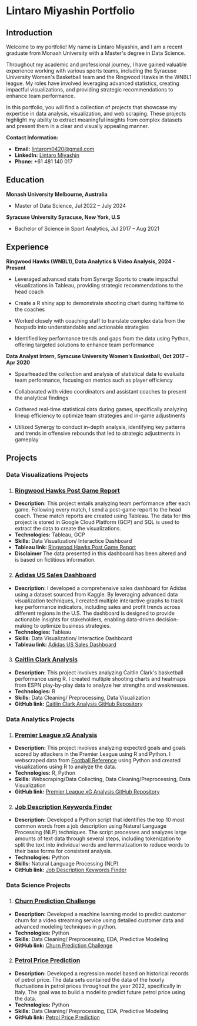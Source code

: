 # Lintaro Miyashin Portfolio

## Introduction

Welcome to my  portfolio! My name is Lintaro Miyashin, and I am a recent graduate from Monash University with a Master's degree in Data Science. 

Throughout my academic and professional journey, I have gained valuable experience working with various sports teams, including the Syracuse University Women's Basketball team and the Ringwood Hawks in the WNBL1 league. My roles have involved leveraging advanced statistics, creating impactful visualizations, and providing strategic recommendations to enhance team performance.

In this portfolio, you will find a collection of projects that showcase my expertise in data analysis, visualization, and web scraping. These projects highlight my ability to extract meaningful insights from complex datasets and present them in a clear and visually appealing manner.


**Contact Information:**
- **Email:** [lintarom0420@gmail.com](mailto:lintaro0420@gmail.com)
- **LinkedIn:** [Lintaro Miyashin](https://www.linkedin.com/in/lintaromiyashin/)
- **Phone:** +61 481 140 017

## Education 
**Monash University Melbourne, Australia**

- Master of Data Science, Jul 2022 – July 2024

**Syracuse University Syracuse, New York, U.S**

- Bachelor of Science in Sport Analytics, Jul 2017 – Aug 2021



## Experience 
**Ringwood Hawks (WNBL1), Data Analytics & Video Analysis, 2024 - Present**

- Leveraged advanced stats from Synergy Sports to create impactful visualizations in Tableau, providing strategic recommendations to the head coach
  
- Create a R shiny app to demonstrate shooting chart during halftime to the coaches

- Worked closely with coaching staff to translate complex data from the hoopsdb into understandable and actionable strategies

- Identified key performance trends and gaps from the data using Python, offering targeted solutions to enhance team performance

**Data Analyst Intern, Syracuse University Women’s Basketball, Oct 2017 – Apr 2020**

- Spearheaded the collection and analysis of statistical data to evaluate team performance, focusing on metrics such as player efficiency

- Collaborated with video coordinators and assistant coaches to present the analytical findings

- Gathered real-time statistical data during games, specifically analyzing lineup efficiency to optimize team strategies and in-game adjustments

- Utilized Synergy to conduct in-depth analysis, identifying key patterns and trends in offensive rebounds that led to strategic adjustments in gameplay
  
## Projects 

### Data Visualizations Projects

1. ### [Ringwood Hawks Post Game Report](https://public.tableau.com/app/profile/lintaro.miyashin6706/viz/post_game_report/Dashboard1)
- **Description:** This project entails analyzing team performance after each game. Following every match, I send a post-game report to the head coach. These match reports are created using Tableau. The data for this project is stored in Google Cloud Platform (GCP) and SQL is used to extract the data to create the visualizations.
- **Technologies:** Tableau, GCP
- **Skills:** Data Visualization/ Interactice Dashboard
- **Tableau link:** [Ringwood Hawks Post Game Report](https://public.tableau.com/app/profile/lintaro.miyashin6706/viz/post_game_report/Dashboard1)
- **Disclaimer** The data presented in this dashboard has been altered and is based on fictitious information. 

2. ### [Adidas US Sales Dashboard](https://public.tableau.com/app/profile/lintaro.miyashin6706/viz/AdidasUSSalesDashboard_17266177094540/FinalDashboard?publish=yes)
- **Description:** I developed a comprehensive sales dashboard for Adidas using a dataset sourced from Kaggle. By leveraging advanced data visualization techniques, I created multiple interactive graphs to track key performance indicators, including sales and profit trends across different regions in the U.S. The dashboard is designed to provide actionable insights for stakeholders, enabling data-driven decision-making to optimize business strategies.
- **Technologies:** Tableau 
- **Skills:** Data Visualization/ Interactice Dashboard
- **Tableau link:** [Adidas US Sales Dashboard](https://public.tableau.com/app/profile/lintaro.miyashin6706/viz/AdidasUSSalesDashboard_17266177094540/FinalDashboard?publish=yes)

3. ### [Caitlin Clark Analysis](https://www.linkedin.com/feed/update/urn:li:activity:7190848700036911104/)
- **Description:** This project involves analyzing Caitlin Clark's basketball performance using R. I created multiple shooting charts and heatmaps from ESPN play-by-play data to analyze her strengths and weaknesses.
- **Technologies:** R 
- **Skills:** Data Cleaning/ Preprocessing, Data Visualization
- **GitHub link:** [Caitlin Clark Analysis GitHub Repository](https://github.com/lintaro0420/caitlin_clark_analysis/tree/main)


### Data Analytics Projects

1. ### [Premier League xG Analysis](https://www.linkedin.com/feed/update/urn:li:activity:7191967066210377728/)
- **Description:** This project involves analyzing expected goals and goals scored by attackers in the Premier League using R and Python. I webscraped data from [Football Reference](https://fbref.com/en/) using Python and created visualizations using R to analyze the data.
- **Technologies:** R, Python
- **Skills:** Webscraping/Data Collecting, Data Cleaning/Preprocessing, Data Visualization
- **GitHub link:** [Premier League xG Analysis GitHub Repository](https://github.com/lintaro0420/EPL-xG-Analysis/tree/main)

2. ### [Job Description Keywords Finder](https://github.com/lintaro0420/Job_Key_Words_Finder)
- **Description:** Developed a Python script that identifies the top 10 most common words from a job description using Natural Language Processing (NLP) techniques. The script processes and analyzes large amounts of text data through several steps, including tokenization to split the text into individual words and lemmatization to reduce words to their base forms for consistent analysis. 
- **Technologies:** Python
- **Skills:** Natural Language Processing (NLP)
- **GitHub link:** [Job Description Keywords Finder](https://github.com/lintaro0420/Job_Key_Words_Finder)

### Data Science Projects

1. ### [Churn Prediction Challenge](https://github.com/lintaro0420/Churnprediction)
- **Description:** Developed a machine learning model to predict customer churn for a video streaming service using detailed customer data and advanced modeling techniques in python.
- **Technologies:** Python 
- **Skills:** Data Cleaning/ Preprocessing, EDA, Predictive Modeling 
- **GitHub link:** [Churn Prediction Challenge](https://github.com/lintaro0420/Churnprediction)

2. ### [Petrol Price Prediction](https://github.com/lintaro0420/Petrol_Price_Prediction)
- **Description:** Developed a regression model based on historical records of petrol price. The data sets contained the data of the hourly fluctuations in petrol prices throughout the year 2022, specifically in Italy. The goal was to build a model to predict future petrol price using the data. 
- **Technologies:** Python
- **Skills:** Data Cleaning/ Preprocessing, EDA, Predictive Modeling 
- **GitHub link:** [Petrol Price Prediction](https://github.com/lintaro0420/Petrol_Price_Prediction)

